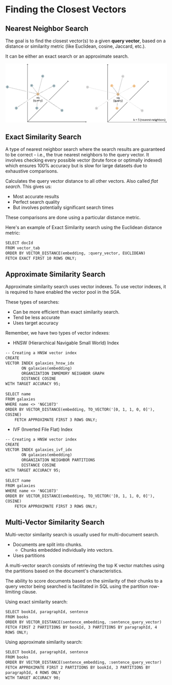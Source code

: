 # Finding the Closest Vectors

## Nearest Neighbor Search

The goal is to find the closest vector(s) to a given **query vector**, based on a distance or similarity metric (like
Euclidean, cosine, Jaccard, etc.).

It can be either an exact search or an approximate search.

![Nearest Neighbor Search](../images/nearest_neighbor_search.png)

## Exact Similarity Search

A type of nearest neighbor search where the search results are guaranteed to be correct - i.e., the true nearest
neighbors to the query vector. It involves checking every possible vector (brute force or optimally indexed) which
ensures 100% accuracy but is slow for large datasets due to exhaustive comparisons.

Calculates the query vector distance to all other vectors. Also called _flat search_.
This gives us:

- Most accurate results
- Perfect search quality
- But involves potentially significant search times

These comparisons are done using a particular distance metric.

Here's an example of Exact Similarity search using the Euclidean distance metric:

```oracle
SELECT docId
FROM vector_tab
ORDER BY VECTOR_DISTANCE(embedding, :query_vector, EUCLIDEAN)
FETCH EXACT FIRST 10 ROWS ONLY;
```

## Approximate Similarity Search

Approximate similarity search uses vector indexes. To use vector indexes, it is required to have enabled the
vector pool in the SGA.

These types of searches:

- Can be more efficient than exact similarity search.
- Tend be less accurate
- Uses target accuracy

Remember, we have two types of vector indexes:

- HNSW (Hierarchical Navigable Small World) Index

```oracle
-- Creating a HNSW vector index
CREATE
VECTOR INDEX galaxies_hnsw_idx 
       ON galaxies(embedding)
       ORGANIZATION INMEMORY NEIGHBOR GRAPH
       DISTANCE COSINE
WITH TARGET ACCURACY 95;

SELECT name
FROM galaxies
WHERE name <> 'NGC1073'
ORDER BY VECTOR_DISTANCE(embedding, TO_VECTOR('[0, 1, 1, 0, 0]'), COSINE)
    FETCH APPROXIMATE FIRST 3 ROWS ONLY;
```

- IVF (Inverted File Flat) Index

```oracle
-- Creating a HNSW vector index
CREATE
VECTOR INDEX galaxies_ivf_idx 
       ON galaxies(embedding)
       ORGANIZATION NEIGHBOR PARTITIONS
       DISTANCE COSINE
WITH TARGET ACCURACY 95;

SELECT name
FROM galaxies
WHERE name <> 'NGC1073'
ORDER BY VECTOR_DISTANCE(embedding, TO_VECTOR('[0, 1, 1, 0, 0]'), COSINE)
    FETCH APPROXIMATE FIRST 3 ROWS ONLY;
```

## Multi-Vector Similarity Search

Multi-vector similarity search is usually used for multi-document search. 
- Documents are split into chunks.
  - Chunks embedded individually into vectors.
- Uses partitions

A multi-vector search consists of retrieving the top K vector matches using the partitions based on the document's
characteristics.

The ability to score documents based on the similarity of their chunks to a query vector being 
searched is facilitated in SQL using the partition row-limiting clause.

Using exact similarity search:
```oracle
SELECT bookId, paragraphId, sentence
FROM books
ORDER BY VECTOR_DISTANCE(sentence_embedding, :sentence_query_vector)
FETCH FIRST 2 PARTITIONS BY bookId, 3 PARTITIONS BY paragraphId, 4 ROWS ONLY;
```

Using approximate similarity search:
```oracle
SELECT bookId, paragraphId, sentence
FROM books
ORDER BY VECTOR_DISTANCE(sentence_embedding, :sentence_query_vector)
FETCH APPROXIMATE FIRST 2 PARTITIONS BY bookId, 3 PARTITIONS BY paragraphId, 4 ROWS ONLY 
WITH TARGET ACCURACY 90;
```
